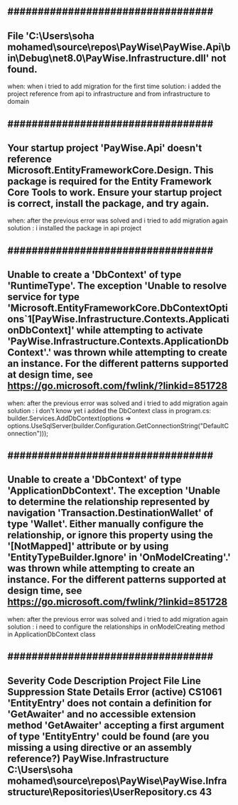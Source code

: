 ##################################
---------------------
File 'C:\Users\soha mohamed\source\repos\PayWise\PayWise.Api\bin\Debug\net8.0\PayWise.Infrastructure.dll' not found.
--------------------
when: when i tried to add migration for the first time
solution: i added the project reference from api to infrastructure and from infrastructure to domain

##################################
---------------------
Your startup project 'PayWise.Api' doesn't reference Microsoft.EntityFrameworkCore.Design. This package is required for 
 the Entity Framework Core Tools to work. Ensure your startup project is correct, install the package, and try again.
--------------------
when: after the previous error was solved and i tried to add migration again
solution : i installed the package in api project

##################################
---------------------
Unable to create a 'DbContext' of type 'RuntimeType'. The exception 'Unable to resolve service for type
 'Microsoft.EntityFrameworkCore.DbContextOptions`1[PayWise.Infrastructure.Contexts.ApplicationDbContext]' while attempting to activate 
 'PayWise.Infrastructure.Contexts.ApplicationDbContext'.' was thrown while attempting to create an instance. For the different patterns 
 supported at design time, see https://go.microsoft.com/fwlink/?linkid=851728
--------------------
when: after the previous error was solved and i tried to add migration again
solution : i don't know yet
i added the DbContext class in program.cs:
builder.Services.AddDbContext<ApplicationDbContext>(options =>
 options.UseSqlServer(builder.Configuration.GetConnectionString("DefaultConnection")));


##################################
---------------------
Unable to create a 'DbContext' of type 'ApplicationDbContext'. The exception 'Unable to determine the relationship represented 
by navigation 'Transaction.DestinationWallet' of type 'Wallet'. Either manually configure the relationship, or ignore this 
property using the '[NotMapped]' attribute or by using 'EntityTypeBuilder.Ignore' in 'OnModelCreating'.' was thrown while 
attempting to create an instance. For the different patterns supported at design time, see https://go.microsoft.com/fwlink/?linkid=851728
--------------------
when: after the previous error was solved and i tried to add migration again
solution : i need to configure the relationships in onModelCreating method in ApplicationDbContext class

##################################
---------------------
Severity	Code	Description	Project	File	Line	Suppression State	Details
Error (active)	CS1061	'EntityEntry<User>' does not contain a definition for 'GetAwaiter' and no accessible extension method 'GetAwaiter' accepting a first argument of 
type 'EntityEntry<User>' could be found (are you missing a using directive or an assembly reference?)	PayWise.Infrastructure	
C:\Users\soha mohamed\source\repos\PayWise\PayWise.Infrastructure\Repositories\UserRepository.cs	43		
--------------------


